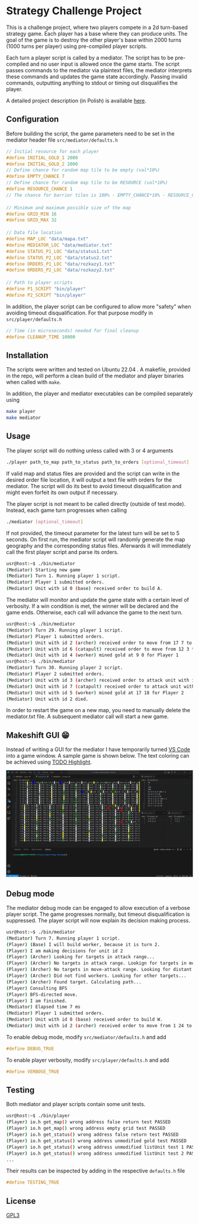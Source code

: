# Strategy Challenge Project

This is a challenge project, where two players compete in a 2d turn-based strategy game. Each player has a base where they can produce units. The goal of the game is to destroy the other player's base within 2000 turns (1000 turns per player) using pre-compiled player scripts.

Each turn a player script is called by a mediator. The script has to be pre-compiled and no user input is allowed once the game starts. The script passes commands to the mediator via plaintext files, the mediator interprets these commands and updates the game state accordingly. Passing invalid commands, outputting anything to stdout or timing out disqualifies the player.

A detailed project description (in Polish) is available [here](https://github.com/MCierniak/strategy-challenge/blob/master/docs/instrukcja.pdf).

## Configuration

Before building the script, the game parameters need to be set in the mediator header file `src/mediator/defaults.h`

```cpp
// Initial resource for each player
#define INITIAL_GOLD_1 2000
#define INITIAL_GOLD_2 2000
// Define chance for random map tile to be empty (val*10%)
#define EMPTY_CHANCE 7
// Define chance for random map tile to be RESOURCE (val*10%)
#define RESOURCE_CHANCE 1
// The chance for barrier tiles is 100% - EMPTY_CHANCE*10% - RESOURCE_CHANCE*10%

// Minimum and maximum possible size of the map
#define GRID_MIN 16
#define GRID_MAX 32

// Data file location
#define MAP_LOC "data/mapa.txt"
#define MEDIATOR_LOC "data/mediator.txt"
#define STATUS_P1_LOC "data/status1.txt"
#define STATUS_P2_LOC "data/status2.txt"
#define ORDERS_P1_LOC "data/rozkazy1.txt"
#define ORDERS_P2_LOC "data/rozkazy2.txt"

// Path to player scripts
#define P1_SCRIPT "bin/player"
#define P2_SCRIPT "bin/player"
```

In addition, the player script can be configured to allow more "safety" when avoiding timeout disqualification. For that purpose modify in `src/player/defaults.h`

```cpp
// Time (in microseconds) needed for final cleanup
#define CLEANUP_TIME 10000
```

## Installation

The scripts were written and tested on Ubuntu 22.04 . A makefile, provided in the repo, will perform a clean build of the mediator and player binaries when called with ```make```. 

In addition, the player and mediator executables can be compiled separately using

```bash
make player
make mediator
```

## Usage

The player script will do nothing unless called with 3 or 4 arguments

```bash
./player path_to_map path_to_status path_to_orders [optional_timeout]
```

If valid map and status files are provided and the script can write in the desired order file location, it will output a text file with orders for the mediator. The script will do its best to avoid timeout disqualification and might even forfeit its own output if necessary.

The player script is not meant to be called directly (outside of test mode). Instead, each game turn progresses when calling

```bash
./mediator [optional_timeout]
```

If not provided, the timeout parameter for the latest turn will be set to 5 seconds. On first run, the mediator script will randomly generate the map geography and the corresponding status files. Aferwards it will immediately call the first player script and parse its orders.

```bash
usr@host:~$ ./bin/mediator
(Mediator) Starting new game
(Mediator) Turn 1. Running player 1 script.
(Mediator) Player 1 submitted orders.
(Mediator) Unit with id 0 (base) received order to build A.
```

The mediator will monitor and update the game state with a certain level of verbosity. If a win condition is met, the winner will be declared and the game ends. Otherwise, each call will advance the game to the next turn.

```bash
usr@host:~$ ./bin/mediator
(Mediator) Turn 29. Running player 1 script.
(Mediator) Player 1 submitted orders.
(Mediator) Unit with id 2 (archer) received order to move from 17 7 to 17 9 (distance 2)
(Mediator) Unit with id 6 (catapult) received order to move from 12 3 to 13 4 (distance 2)
(Mediator) Unit with id 4 (worker) mined gold at 9 0 for Player 1
usr@host:~$ ./bin/mediator
(Mediator) Turn 30. Running player 2 script.
(Mediator) Player 2 submitted orders.
(Mediator) Unit with id 3 (archer) received order to attack unit with id 2 (archer, distance 5)
(Mediator) Unit with id 7 (catapult) received order to attack unit with id 2 (archer, distance 5)
(Mediator) Unit with id 5 (worker) mined gold at 17 18 for Player 2
(Mediator) Unit with id 2 died.
```

In order to restart the game on a new map, you need to manually delete the mediator.txt file. A subsequent mediator call will start a new game.

## Makeshift GUI :grin:

Instead of writing a GUI for the mediator I have temporarily turned [VS Code](https://code.visualstudio.com/) into a game window. A sample game is shown below. The text coloring can be achieved using [TODO Highlight](https://marketplace.visualstudio.com/items?itemName=wayou.vscode-todo-highlight).

![](https://github.com/MCierniak/strategy-challenge/blob/master/docs/gameplay.gif)

## Debug mode

The mediator debug mode can be engaged to allow execution of a verbose player script. The game progresses normally, but timeout disqualification is suppressed. The player script will now explain its decision making process.

```bash
usr@host:~$ ./bin/mediator
(Mediator) Turn 7. Running player 1 script.
(Player) (Base) I will build worker, because it is turn 2.
(Player) I am making decisions for unit id 2
(Player) (Archer) Looking for targets in attack range...
(Player) (Archer) No targets in attack range. Lookign for targets in move-attack range...
(Player) (Archer) No targets in move-attack range. Looking for distant enemy workers...
(Player) (Archer) Did not find workers. Looking for other targets...
(Player) (Archer) Found target. Calculating path...
(Player) Consulting BFS
(Player) BFS-directed move.
(Player) I am finished.
(Mediator) Elapsed time 7 ms
(Mediator) Player 1 submitted orders.
(Mediator) Unit with id 0 (base) received order to build W.
(Mediator) Unit with id 2 (archer) received order to move from 1 24 to 1 22 (distance 2)
```

To enable debug mode, modify `src/mediator/defaults.h` and add

```cpp
#define DEBUG_TRUE
```

To enable player verbosity, modify `src/player/defaults.h` and add

```cpp
#define VERBOSE_TRUE
```

## Testing

Both mediator and player scripts contain some unit tests.

```bash
usr@host:~$ ./bin/player
(Player) io.h get_map() wrong address false return test PASSED
(Player) io.h get_map() wrong address empty grid test PASSED
(Player) io.h get_status() wrong address false return test PASSED
(Player) io.h get_status() wrong address unmodified gold test PASSED
(Player) io.h get_status() wrong address unmodified listUnit test 1 PASSED
(Player) io.h get_status() wrong address unmodified listUnit test 2 PASSED
...
```

Their results can be inspected by adding in the respective `defaults.h` file

```cpp
#define TESTING_TRUE
```

## License

[GPL3](https://www.gnu.org/licenses/gpl-3.0.html)